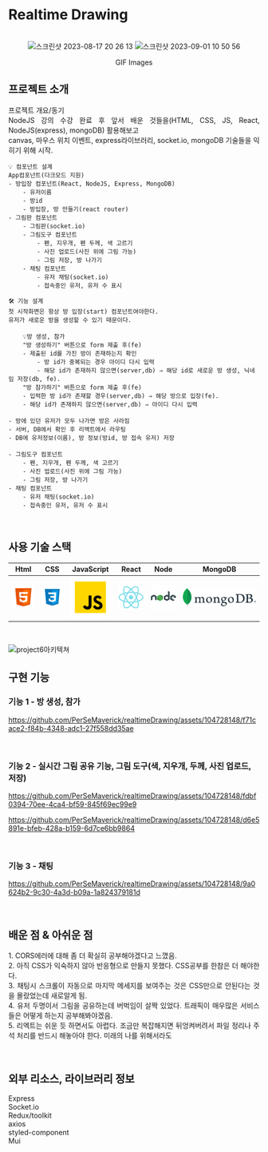 # Realtime Drawing

<p align="center">
  <br>
    <img width="759" alt="스크린샷 2023-08-17 20 26 13" src="https://github.com/PerSeMaverick/realtimeDrawing/assets/104728148/cf8f0452-040d-4939-b38b-d22e5bdc3afb">
    <img width="759" alt="스크린샷 2023-09-01 10 50 56" src="https://github.com/PerSeMaverick/realtimeDrawing/assets/104728148/3d5b5a48-e42c-4724-a946-86697876554b">
</p>
<p align="center">
  GIF Images
</p>

## 프로젝트 소개

<p align="justify">
프로젝트 개요/동기<br>
NodeJS 강의 수강 완료 후 앞서 배운 것들을(HTML, CSS, JS, React, NodeJS(express), mongoDB) 활용해보고<br>
canvas, 마우스 위치 이벤트, express라이브러리, socket.io, mongoDB 기술들을 익히기 위해 시작.

~~~
💡 컴포넌트 설계
App컴포넌트(다크모드 지원)
- 방입장 컴포넌트(React, NodeJS, Express, MongoDB)
    - 유저이름
    - 방id
    - 방입장, 방 만들기(react router)
- 그림판 컴포넌트
    - 그림판(socket.io)
    - 그림도구 컴포넌트
        - 펜, 지우개, 펜 두께, 색 고르기
        - 사진 업로드(사진 위에 그림 가능)
        - 그림 저장, 방 나가기
    - 채팅 컴포넌트
        - 유저 채팅(socket.io)
        - 접속중인 유저, 유저 수 표시
~~~
~~~
🛠 기능 설계
첫 시작화면은 항상 방 입장(start) 컴포넌트여야한다. 
유저가 새로운 방을 생성할 수 있기 때문이다.

    💡방 생성, 참가
    "방 생성하기" 버튼으로 form 제출 후(fe)
    - 제출된 id를 가진 방이 존재하는지 확인
        - 방 id가 중복되는 경우 아이디 다시 입력
        - 해당 id가 존재하지 않으면(server,db) ⇒ 해당 id로 새로운 방 생성, 닉네임 저장(db, fe).
    "방 참가하기" 버튼으로 form 제출 후(fe)
    - 입력한 방 id가 존재할 경우(server,db) ⇒ 해당 방으로 입장(fe).
    - 해당 id가 존재하지 않으면(server,db) ⇒ 아이디 다시 입력

- 방에 있던 유저가 모두 나가면 방은 사라짐
- 서버, DB에서 확인 후 리액트에서 라우팅
- DB에 유저정보(이름), 방 정보(방id, 방 접속 유저) 저장

- 그림도구 컴포넌트
    - 펜, 지우개, 펜 두께, 색 고르기
    - 사진 업로드(사진 위에 그림 가능)
    - 그림 저장, 방 나가기
- 채팅 컴포넌트
    - 유저 채팅(socket.io)
    - 접속중인 유저, 유저 수 표시
~~~
</p>

<br>

## 사용 기술 스택

|   Html  |  CSS   | JavaScript |   React   |   Node  |    MongoDB   |
| :-----: | :----: | :--------: |  :------: | :-----: |    :-----:   |
| ![html] | ![css] |   ![js]    |  ![react] | ![node] |  ![mongodb]  |

<br>

![project6아키텍쳐](https://github.com/PerSeMaverick/realtimeDrawing/assets/104728148/d71a7348-5020-4f26-9912-ba6e1a780dd5)


## 구현 기능

### 기능 1 - 방 생성, 참가
https://github.com/PerSeMaverick/realtimeDrawing/assets/104728148/f71cace2-f84b-4348-adc1-27f558dd35ae

<br>

### 기능 2 - 실시간 그림 공유 기능, 그림 도구(색, 지우개, 두께, 사진 업로드, 저장)
https://github.com/PerSeMaverick/realtimeDrawing/assets/104728148/fdbf0394-70ee-4ca4-bf59-845f69ec99e9

https://github.com/PerSeMaverick/realtimeDrawing/assets/104728148/d6e5891e-bfeb-428a-b159-6d7ce6bb9864

<br>

### 기능 3 - 채팅
https://github.com/PerSeMaverick/realtimeDrawing/assets/104728148/9a0624b2-9c30-4a3d-b09a-1a824379181d


<br>

## 배운 점 & 아쉬운 점

<p align="justify">
  1. CORS에러에 대해 좀 더 확실히 공부해야겠다고 느꼈음.<br>
  2. 아직 CSS가 익숙하지 않아 반응형으로 만들지 못했다. CSS공부를 한참은 더 해야한다.<br>
  3. 채팅시 스크롤이 자동으로 마지막 메세지를 보여주는 것은 CSS만으로 안된다는 것을 몰랐었는데 새로알게 됨.<br>
  4. 유저 두명이서 그림을 공유하는데 버벅임이 살짝 있었다. 트래픽이 매우많은 서비스들은 어떻게 하는지 공부해봐야겠음.<br>
  5. 리엑트는 쉬운 듯 하면서도 아렵다. 조금만 복잡해지면 뒤엉켜버려서 파일 정리나 주석 처리를 반드시 해놓아야 한다. 미래의 나를 위해서라도
</p>

<br>

## 외부 리소스, 라이브러리 정보
Express<br>
Socket.io<br>
Redux/toolkit<br>
axios<br>
styled-component<br>
Mui

<!-- ## 라이센스

MIT &copy; [NoHack](mailto:lbjp114@gmail.com)
-->

<!-- Stack Icon Refernces -->

[html]: /icon/html.svg
[css]: /icon/css.svg
[js]: /icon/javascript.svg
[react]: /icon/react.svg
[node]: /icon/node.svg
[mongodb]: /icon/mongodb.svg
